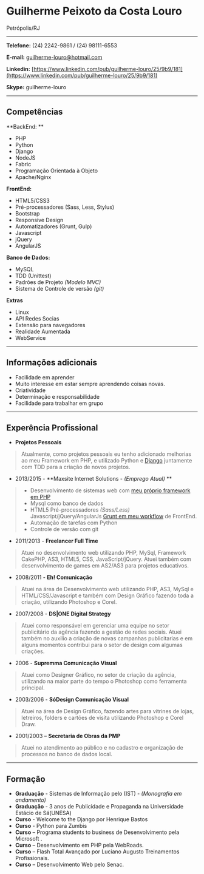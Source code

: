 # Guilherme Peixoto da Costa Louro
Petrópolis/RJ

---

**Telefone:** (24) 2242-9861 / (24) 98111-6553

**E-mail:** guilherme-louro@hotmail.com

**Linkedin:** [https://www.linkedin.com/pub/guilherme-louro/25/9b9/181](https://www.linkedin.com/pub/guilherme-louro/25/9b9/181)

**Skype:** guilherme-louro

---

## Competências

**BackEnd: **
* PHP
* Python
* Django
* NodeJS
* Fabric
* Programação Orientada à Objeto
* Apache/Nginx

**FrontEnd:**
* HTML5/CSS3
* Pré-processadores (Sass, Less, Stylus)
* Bootstrap
* Responsive Design
* Automatizadores (Grunt, Gulp)
* Javascript
* jQuery
* AngularJS

**Banco de Dados:**
* MySQL
* TDD (Unittest)
* Padrões de Projeto *(Modelo MVC)*
* Sistema de Controle de versão *(git)*


**Extras** 

* Linux
* API Redes Socias
* Extensão para navegadores
* Realidade Aumentada
* WebService

---

## Informações adicionais

* Facilidade em aprender
* Muito interesse em estar sempre aprendendo coisas novas.
* Criatividade
* Determinação e responsabilidade
* Facilidade para trabalhar em grupo

---

## Experência Profissional

* **Projetos Pessoais**
> Atualmente, como projetos pessoais eu tenho adicionado melhorias ao meu Framework em PHP, e utilizado Python e [Django](https://github.com/guilouro/django-boilerplate) juntamente com TDD para a criação de novos projetos.

* 2013/2015 - **Maxsite Internet Solutions - *(Emprego Atual)* **
> - Desenvolvimento de sistemas web com [meu próprio framework em PHP](https://github.com/guilouro/FRAMEWORK-PHP/)
> - Mysql como banco de dados
> - HTML5
> 	Pré-processadores *(Sass/Less)*
> 	Javascript/jQuery/AngularJs
> 	[Grunt em meu workflow](https://github.com/guilouro/grunt-workflow) de FrontEnd.
> - Automação de tarefas com Python
> - Controle de versão com git

* 2011/2013 - **Freelancer Full Time**
> Atuei no desenvolvimento web utilizando PHP, MySql, Framework CakePHP, AS3, HTML5, CSS, JavaScript/jQuery. Atuei também com desenvolvimento de games em AS2/AS3 para projetos educativos.

* 2008/2011 - **Eh! Comunicação**
> Atuei na área de Desenvolvimento web utilizando PHP, AS3, MySql e HTML/CSS/Javascript e também com Design Gráfico fazendo toda a criação, utilizando Photoshop e Corel.

* 2007/2008 - **DS|ONE Digital Strategy**
> Atuei como responsável em gerenciar uma equipe no setor publicitário da agência fazendo a gestão de redes sociais. Atuei também no auxilio a criação de novas campanhas publicitarias e em alguns momentos contribui para o setor de design com algumas criações.

* 2006		- **Supremma Comunicação Visual**
> Atuei como Designer Gráfico, no setor de criação da agência, utilizando na maior parte do tempo o Photoshop como ferramenta principal.

* 2003/2006 - **SóDesign Comunicação Visual**
> Atuei na área de Design Gráfico, fazendo artes para vitrines de lojas, letreiros, folders e cartões de visita utilizando Photoshop e Corel Draw.

* 2001/2003 – **Secretaria de Obras da PMP**
> Atuei no atendimento ao público e no cadastro e organização de processos no banco de dados local.


---

## Formação

* **Graduação** - Sistemas de Informação pelo (IST) - *(Monografia em andamento)*
* **Graduação** - 3 anos de Publicidade e Propaganda na Universidade Estácio de Sá(UNESA)
* **Curso** - Welcome to the Django por Henrique Bastos
* **Curso** - Python para Zumbis
* **Curso** – Programa students to business de Desenvolvimento pela Microsoft .
* **Curso** – Desenvolvimento em PHP pela WebRoads.
* **Curso** – Flash Total Avançado por Luciano Augusto Treinamentos Profissionais.
* **Curso** – Desenvolvimento Web pelo Senac.
